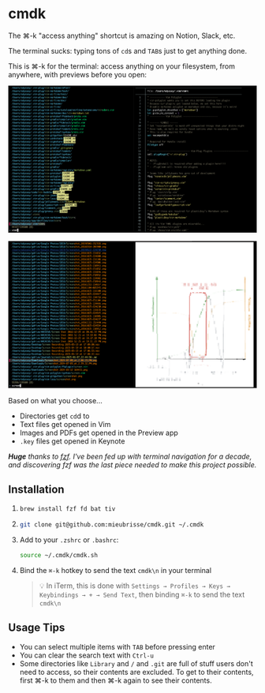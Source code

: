 cmdk
====
The ⌘-k "access anything" shortcut is amazing on Notion, Slack, etc.

The terminal sucks: typing tons of `cd`s and `TAB`s just to get anything done.

This is ⌘-k for the terminal: access anything on your filesystem, from anywhere, with previews before you open:

![](./demo.png)

![](./demo2.png)

Based on what you choose...

- Directories get `cd`d to
- Text files get opened in Vim
- Images and PDFs get opened in the Preview app
- `.key` files get opened in Keynote

_**Huge** thanks to [fzf](https://github.com/junegunn/fzf). I've been fed up with terminal navigation for a decade, and discovering fzf was the last piece needed to make this project possible._

Installation
------------
1. ```sh
   brew install fzf fd bat tiv
   ```
2. ```sh
   git clone git@github.com:mieubrisse/cmdk.git ~/.cmdk
   ```
3. Add to your `.zshrc` or `.bashrc`:
   ```sh
   source ~/.cmdk/cmdk.sh
   ```
4. Bind the `⌘-k` hotkey to send the text `cmdk\n` in your terminal
   > 💡 In iTerm, this is done with `Settings → Profiles → Keys → Keybindings → + → Send Text`, then binding `⌘-k` to send the text `cmdk\n`

Usage Tips
----------
- You can select multiple items with `TAB` before pressing enter
- You can clear the search text with `Ctrl-u`
- Some directories like `Library` and `/` and `.git` are full of stuff users don't need to access, so their contents are excluded. To get to their contents, first ⌘-k to them and then ⌘-k again to see their contents.
